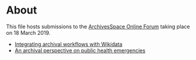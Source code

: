 # About

This file hosts submissions to the [ArchivesSpace Online Forum](https://archivesspace.atlassian.net/wiki/spaces/ADC/pages/802127927/ArchivesSpace+Online+Forum+2019) taking place on 18 March 2019.

- [Integrating archival workflows with Wikidata](https://github.com/Daniel-Mietchen/events/blob/master/ArchivesSpace-Online-Forum-2019-wikis.md)
- [An archival perspective on public health emergencies](https://github.com/Daniel-Mietchen/events/blob/master/ArchivesSpace-Online-Forum-2019-emergencies.md)

